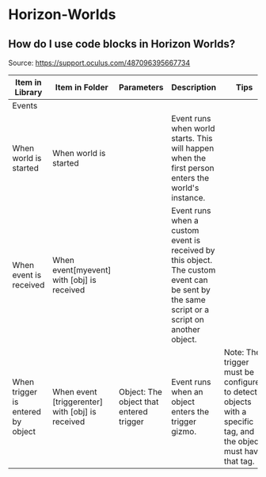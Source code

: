 # Horizon-Worlds
## How do I use code blocks in Horizon Worlds?
Source: https://support.oculus.com/487096395667734

| Item in Library | Item in Folder  | Parameters      | Description     | Tips            |
| --------------- | --------------- | --------------- | --------------- | --------------- |
| Events  |   |   |   |   |
| When world is started | When world is started | | Event runs when world starts. This will happen when the first person enters the world's instance. | |
| When event is received | When event[myevent] with [obj] is received | | Event runs when a custom event is received by this object. The custom event can be sent by the same script or a script on another object. | |
| When trigger is entered by object | When event [triggerenter] with [obj] is received | Object: The object that entered trigger | Event runs when an object enters the trigger gizmo. | Note: The trigger must be configured to detect objects with a specific tag, and the object must have that tag. |

